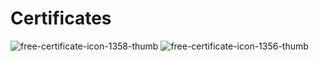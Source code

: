 # Certificates
![free-certificate-icon-1358-thumb](https://github.com/karthigainathan/Certificates/assets/43938345/314be837-9cc9-4257-8aba-88bbfb8ab377)   ![free-certificate-icon-1356-thumb](https://github.com/karthigainathan/Certificates/assets/43938345/bc3a986d-1779-4f2b-9098-dab00c7fcc6e)



